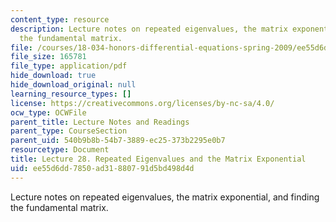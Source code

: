 ```yaml
---
content_type: resource
description: Lecture notes on repeated eigenvalues, the matrix exponential, and finding
  the fundamental matrix.
file: /courses/18-034-honors-differential-equations-spring-2009/ee55d6dd7850ad31880791d5bd498d4d_MIT18_034s09_lec28.pdf
file_size: 165781
file_type: application/pdf
hide_download: true
hide_download_original: null
learning_resource_types: []
license: https://creativecommons.org/licenses/by-nc-sa/4.0/
ocw_type: OCWFile
parent_title: Lecture Notes and Readings
parent_type: CourseSection
parent_uid: 540b9b8b-54b7-3889-ec25-373b2295e0b7
resourcetype: Document
title: Lecture 28. Repeated Eigenvalues and the Matrix Exponential
uid: ee55d6dd-7850-ad31-8807-91d5bd498d4d
---
```

Lecture notes on repeated eigenvalues, the matrix exponential, and finding the fundamental matrix.